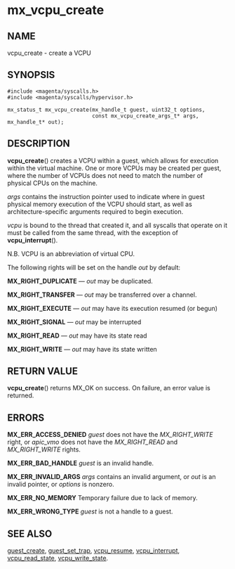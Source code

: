 # mx_vcpu_create

## NAME

vcpu_create - create a VCPU

## SYNOPSIS

```
#include <magenta/syscalls.h>
#include <magenta/syscalls/hypervisor.h>

mx_status_t mx_vcpu_create(mx_handle_t guest, uint32_t options,
                           const mx_vcpu_create_args_t* args, mx_handle_t* out);
```

## DESCRIPTION

**vcpu_create**() creates a VCPU within a guest, which allows for execution
within the virtual machine. One or more VCPUs may be created per guest, where
the number of VCPUs does not need to match the number of physical CPUs on the
machine.

*args* contains the instruction pointer used to indicate where in guest physical
memory execution of the VCPU should start, as well as architecture-specific
arguments required to begin execution.

*vcpu* is bound to the thread that created it, and all syscalls that operate on
it must be called from the same thread, with the exception of
**vcpu_interrupt**().

N.B. VCPU is an abbreviation of virtual CPU.

The following rights will be set on the handle *out* by default:

**MX_RIGHT_DUPLICATE** — *out* may be duplicated.

**MX_RIGHT_TRANSFER** — *out* may be transferred over a channel.

**MX_RIGHT_EXECUTE** — *out* may have its execution resumed (or begun)

**MX_RIGHT_SIGNAL** — *out* may be interrupted

**MX_RIGHT_READ** — *out* may have its state read

**MX_RIGHT_WRITE** — *out* may have its state written

## RETURN VALUE

**vcpu_create**() returns MX_OK on success. On failure, an error value is
returned.

## ERRORS

**MX_ERR_ACCESS_DENIED** *guest* does not have the *MX_RIGHT_WRITE* right, or
*apic_vmo* does not have the *MX_RIGHT_READ* and *MX_RIGHT_WRITE* rights.

**MX_ERR_BAD_HANDLE** *guest* is an invalid handle.

**MX_ERR_INVALID_ARGS** *args* contains an invalid argument, or *out* is an
invalid pointer, or *options* is nonzero.

**MX_ERR_NO_MEMORY** Temporary failure due to lack of memory.

**MX_ERR_WRONG_TYPE** *guest* is not a handle to a guest.

## SEE ALSO

[guest_create](guest_create.md),
[guest_set_trap](guest_set_trap.md),
[vcpu_resume](vcpu_resume.md),
[vcpu_interrupt](vcpu_interrupt.md),
[vcpu_read_state](vcpu_read_state.md),
[vcpu_write_state](vcpu_write_state.md).
